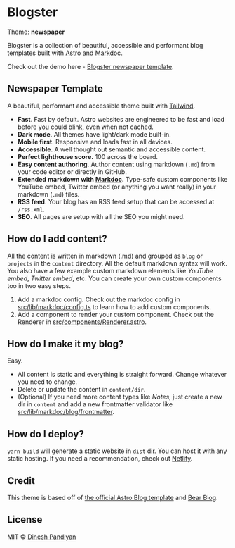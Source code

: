 # Blogster

Theme: **newspaper**

Blogster is a collection of beautiful, accessible and performant blog templates built with [Astro](https://astro.build) and [Markdoc](https://markdoc.dev).

Check out the demo here - [Blogster newspaper template](https://blogster-newspaper.netlify.app).

## Newspaper Template

A beautiful, performant and accessible theme built with [Tailwind](https://tailwindcss.com).

- **Fast**. Fast by default. Astro websites are engineered to be fast and load before you could blink, even when not cached.
- **Dark mode**. All themes have light/dark mode built-in.
- **Mobile first**. Responsive and loads fast in all devices.
- **Accessible**. A well thought out semantic and accessible content.
- **Perfect lighthouse score.** 100 across the board.
- **Easy content authoring**. Author content using markdown (`.md`) from your code editor or directly in GitHub.
- **Extended markdown with [Markdoc](https://markdoc.dev).** Type-safe custom components like YouTube embed, Twitter embed (or anything you want really) in your markdown (`.md`) files.
- **RSS feed**. Your blog has an RSS feed setup that can be accessed at `/rss.xml`.
- **SEO**. All pages are setup with all the SEO you might need.

## How do I add content?

All the content is written in markdown (.md) and grouped as `blog` or `projects` in the `content` directory. All the default markdown syntax will work. You also have a few example custom markdown elements like _YouTube embed_, _Twitter embed_, etc. You can create your own custom components too in two easy steps.

1. Add a markdoc config. Check out the markdoc config in [src/lib/markdoc/config.ts](src/lib/markdoc/config.ts) to learn how to add custom components.
2. Add a component to render your custom component. Check out the Renderer in [src/components/Renderer.astro](src/components/Renderer.astro).

## How do I make it my blog?

Easy.

- All content is static and everything is straight forward. Change whatever you need to change.
- Delete or update the content in `content/dir`.
- (Optional) If you need more content types like _Notes_, just create a new dir in `content` and add a new frontmatter validator like [src/lib/markdoc/blog/frontmatter](src/lib/markdoc/blog/frontmatter).

## How do I deploy?

`yarn build` will generate a static website in `dist` dir. You can host it with any static hosting. If you need a recommendation, check out [Netlify](netlify.com).

## Credit

This theme is based off of [the official Astro Blog template](https://github.com/withastro/astro/tree/main/examples/blog) and [Bear Blog](https://github.com/HermanMartinus/bearblog/).

## License

MIT © [Dinesh Pandiyan](https://github.com/flexdinesh)
